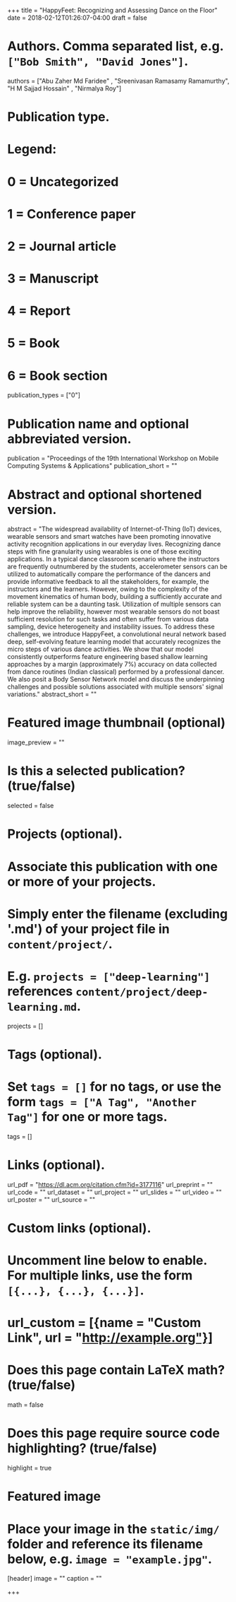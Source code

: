 +++
title = "HappyFeet: Recognizing and Assessing Dance on the Floor"
date = 2018-02-12T01:26:07-04:00
draft = false

# Authors. Comma separated list, e.g. `["Bob Smith", "David Jones"]`.
authors = ["Abu Zaher Md Faridee" , "Sreenivasan Ramasamy Ramamurthy", "H M Sajjad Hossain" , "Nirmalya Roy"]

# Publication type.
# Legend:
# 0 = Uncategorized
# 1 = Conference paper
# 2 = Journal article
# 3 = Manuscript
# 4 = Report
# 5 = Book
# 6 = Book section
publication_types = ["0"]

# Publication name and optional abbreviated version.
publication = "Proceedings of the 19th International Workshop on Mobile Computing Systems & Applications"
publication_short = ""

# Abstract and optional shortened version.
abstract = "The widespread availability of Internet-of-Thing (IoT) devices, wearable sensors and smart watches have been promoting innovative activity recognition applications in our everyday lives. Recognizing dance steps with fine granularity using wearables is one of those exciting applications. In a typical dance classroom scenario where the instructors are frequently outnumbered by the students, accelerometer sensors can be utilized to automatically compare the performance of the dancers and provide informative feedback to all the stakeholders, for example, the instructors and the learners. However, owing to the complexity of the movement kinematics of human body, building a sufficiently accurate and reliable system can be a daunting task. Utilization of multiple sensors can help improve the reliability, however most wearable sensors do not boast sufficient resolution for such tasks and often suffer from various data sampling, device heterogeneity and instability issues. To address these challenges, we introduce HappyFeet, a convolutional neural network based deep, self-evolving feature learning model that accurately recognizes the micro steps of various dance activities. We show that our model consistently outperforms feature engineering based shallow learning approaches by a margin (approximately 7%) accuracy on data collected from dance routines (Indian classical) performed by a professional dancer. We also posit a Body Sensor Network model and discuss the underpinning challenges and possible solutions associated with multiple sensors' signal variations."
abstract_short = ""

# Featured image thumbnail (optional)
image_preview = ""

# Is this a selected publication? (true/false)
selected = false

# Projects (optional).
#   Associate this publication with one or more of your projects.
#   Simply enter the filename (excluding '.md') of your project file in `content/project/`.
#   E.g. `projects = ["deep-learning"]` references `content/project/deep-learning.md`.
projects = []

# Tags (optional).
#   Set `tags = []` for no tags, or use the form `tags = ["A Tag", "Another Tag"]` for one or more tags.
tags = []

# Links (optional).
url_pdf = "https://dl.acm.org/citation.cfm?id=3177116"
url_preprint = ""
url_code = ""
url_dataset = ""
url_project = ""
url_slides = ""
url_video = ""
url_poster = ""
url_source = ""

# Custom links (optional).
#   Uncomment line below to enable. For multiple links, use the form `[{...}, {...}, {...}]`.
# url_custom = [{name = "Custom Link", url = "http://example.org"}]

# Does this page contain LaTeX math? (true/false)
math = false

# Does this page require source code highlighting? (true/false)
highlight = true

# Featured image
# Place your image in the `static/img/` folder and reference its filename below, e.g. `image = "example.jpg"`.
[header]
image = ""
caption = ""

+++
